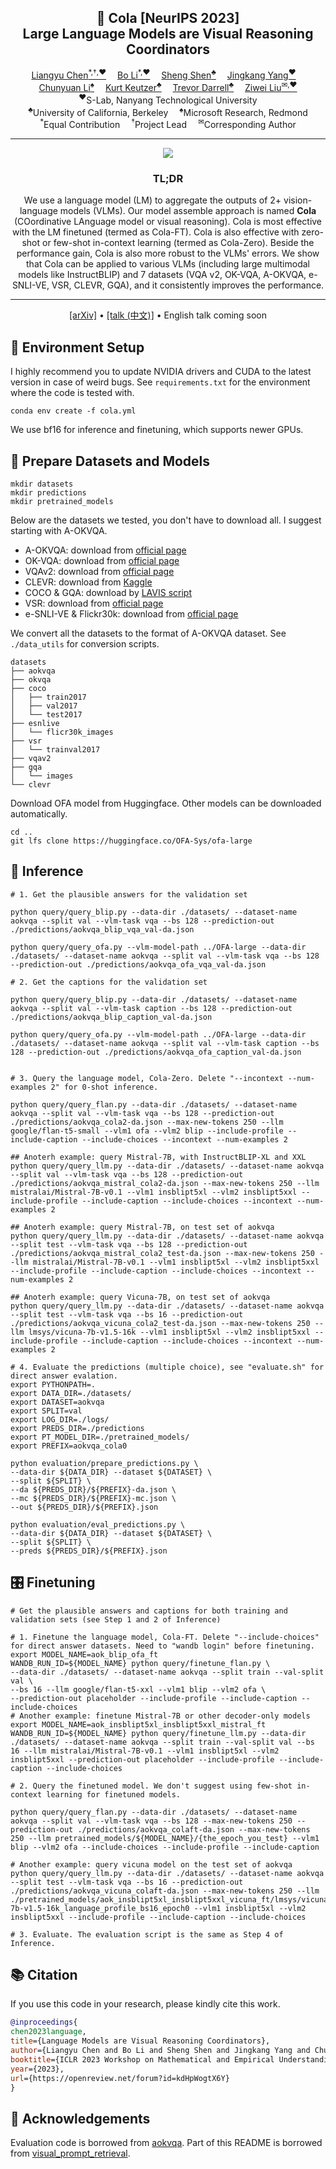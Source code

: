 <!-- # 🥤 Cola: Language Models are Visual Reasoning Coordinators -->

<div align="center">

<h2>🥤 Cola [NeurIPS 2023] </br> Large Language Models are Visual Reasoning Coordinators</h2>

<div align="center">
    <a href='https://cliangyu.com/' target='_blank'>Liangyu Chen<sup>*,†,♥</sup></a>&emsp;
    <a href='https://brianboli.com/' target='_blank'>Bo Li<sup>*,♥</sup></a>&emsp;
    <a href='https://sincerass.github.io/' target='_blank'>Sheng Shen<sup>♣</sup></a>&emsp;
    <a href='https://jingkang50.github.io/' target='_blank'>Jingkang Yang<sup>♥</sup></a>&emsp;
    </br>
    <a href='https://chunyuan.li/' target='_blank'>Chunyuan Li<sup>♠</sup></a>&emsp;
    <a href='https://people.eecs.berkeley.edu/~keutzer/' target='_blank'>Kurt Keutzer<sup>♣</sup></a>&emsp;
    <a href='http://people.eecs.berkeley.edu/~trevor/' target='_blank'>Trevor Darrell<sup>♣</sup></a>&emsp;
    <a href='https://liuziwei7.github.io/' target='_blank'>Ziwei Liu<sup>&#x2709,♥</sup></a>
</div>

<div align="center">
    <sup>♥</sup>S-Lab, Nanyang Technological University
    </br>
    <sup>♣</sup>University of California, Berkeley&emsp;
    <sup>♠</sup>Microsoft Research, Redmond
    </br>
    <sup>*</sup>Equal Contribution&emsp;
    <sup>†</sup>Project Lead&emsp;
    <sup>&#x2709</sup>Corresponding Author
    
</div>

---

<img src="https://i.postimg.cc/ZqXSn8rN/sm-teaser.png">

<h3>TL;DR</h3>
    
We use a language model (LM) to aggregate the outputs of 2+ vision-language models (VLMs). Our model assemble approach is named **Cola** (COordinative LAnguage model or visual reasoning). Cola is most effective with the LM finetuned (termed as Cola-FT). Cola is also effective with zero-shot or few-shot in-context learning (termed as Cola-Zero). Beside the performance gain, Cola is also more robust to the VLMs' errors. We show that Cola can be applied to various VLMs (including large multimodal models like InstructBLIP) and 7 datasets (VQA v2, OK-VQA, A-OKVQA, e-SNLI-VE, VSR, CLEVR, GQA), and it consistently improves the performance. 

---

<p align="center">
  <a href="https://openreview.net/forum?id=kdHpWogtX6Y" target='_blank'>[arXiv]</a> •
  <a href="https://www.youtube.com/watch?v=Tp5SN8AqYZE&ab_channel=AIJournalClub" target='_blank'>[talk (中文)]</a> • English talk coming soon
</p>

</div>

## 🍱 Environment Setup
I highly recommend you to update NVIDIA drivers and CUDA to the latest version in case of weird bugs. See `requirements.txt` for the environment where the code is tested with.

```shell
conda env create -f cola.yml
```
We use bf16 for inference and finetuning, which supports newer GPUs.

## 🥙 Prepare Datasets and Models
```shell
mkdir datasets
mkdir predictions
mkdir pretrained_models
```

Below are the datasets we tested, you don't have to download all. I suggest starting with A-OKVQA.

* A-OKVQA: download from [official page](https://allenai.org/project/a-okvqa/home)
* OK-VQA: download from [official page](https://okvqa.allenai.org/download.html)
* VQAv2: download from [official page](https://visualqa.org/download.html)
* CLEVR: download from [Kaggle](https://www.kaggle.com/datasets/timoboz/clevr-dataset)
* COCO & GQA: download by [LAVIS script](https://github.com/salesforce/LAVIS/tree/main/lavis/datasets/download_scripts)
* VSR: download from [official page](https://github.com/cambridgeltl/visual-spatial-reasoning)
* e-SNLI-VE & Flickr30k: download from [official page](https://github.com/maximek3/e-ViL)

We convert all the datasets to the format of A-OKVQA dataset. See `./data_utils` for conversion scripts.

```shell
datasets
├── aokvqa
├── okvqa
├── coco
│   ├── train2017
│   ├── val2017
│   └── test2017
├── esnlive
│   └── flicr30k_images
├── vsr
│   └── trainval2017
├── vqav2
├── gqa
│   └── images
└── clevr
```

Download OFA model from Huggingface. Other models can be downloaded automatically.
```shell
cd ..
git lfs clone https://huggingface.co/OFA-Sys/ofa-large
```

## 🚀 Inference

```shell
# 1. Get the plausible answers for the validation set

python query/query_blip.py --data-dir ./datasets/ --dataset-name aokvqa --split val --vlm-task vqa --bs 128 --prediction-out ./predictions/aokvqa_blip_vqa_val-da.json

python query/query_ofa.py --vlm-model-path ../OFA-large --data-dir ./datasets/ --dataset-name aokvqa --split val --vlm-task vqa --bs 128 --prediction-out ./predictions/aokvqa_ofa_vqa_val-da.json

# 2. Get the captions for the validation set

python query/query_blip.py --data-dir ./datasets/ --dataset-name aokvqa --split val --vlm-task caption --bs 128 --prediction-out ./predictions/aokvqa_blip_caption_val-da.json

python query/query_ofa.py --vlm-model-path ../OFA-large --data-dir ./datasets/ --dataset-name aokvqa --split val --vlm-task caption --bs 128 --prediction-out ./predictions/aokvqa_ofa_caption_val-da.json


# 3. Query the language model, Cola-Zero. Delete "--incontext --num-examples 2" for 0-shot inference.

python query/query_flan.py --data-dir ./datasets/ --dataset-name aokvqa --split val --vlm-task vqa --bs 128 --prediction-out ./predictions/aokvqa_cola2-da.json --max-new-tokens 250 --llm google/flan-t5-small --vlm1 ofa --vlm2 blip --include-profile --include-caption --include-choices --incontext --num-examples 2

## Anoterh example: query Mistral-7B, with InstructBLIP-XL and XXL
python query/query_llm.py --data-dir ./datasets/ --dataset-name aokvqa --split val --vlm-task vqa --bs 128 --prediction-out ./predictions/aokvqa_mistral_cola2-da.json --max-new-tokens 250 --llm mistralai/Mistral-7B-v0.1 --vlm1 insblipt5xl --vlm2 insblipt5xxl --include-profile --include-caption --include-choices --incontext --num-examples 2

## Anoterh example: query Mistral-7B, on test set of aokvqa
python query/query_llm.py --data-dir ./datasets/ --dataset-name aokvqa --split test --vlm-task vqa --bs 128 --prediction-out ./predictions/aokvqa_mistral_cola2_test-da.json --max-new-tokens 250 --llm mistralai/Mistral-7B-v0.1 --vlm1 insblipt5xl --vlm2 insblipt5xxl --include-profile --include-caption --include-choices --incontext --num-examples 2

## Anoterh example: query Vicuna-7B, on test set of aokvqa
python query/query_llm.py --data-dir ./datasets/ --dataset-name aokvqa --split test --vlm-task vqa --bs 16 --prediction-out ./predictions/aokvqa_vicuna_cola2_test-da.json --max-new-tokens 250 --llm lmsys/vicuna-7b-v1.5-16k --vlm1 insblipt5xl --vlm2 insblipt5xxl --include-profile --include-caption --include-choices --incontext --num-examples 2 

# 4. Evaluate the predictions (multiple choice), see "evaluate.sh" for direct answer evalation.
export PYTHONPATH=.
export DATA_DIR=./datasets/
export DATASET=aokvqa
export SPLIT=val
export LOG_DIR=./logs/
export PREDS_DIR=./predictions
export PT_MODEL_DIR=./pretrained_models/
export PREFIX=aokvqa_cola0

python evaluation/prepare_predictions.py \
--data-dir ${DATA_DIR} --dataset ${DATASET} \
--split ${SPLIT} \
--da ${PREDS_DIR}/${PREFIX}-da.json \
--mc ${PREDS_DIR}/${PREFIX}-mc.json \
--out ${PREDS_DIR}/${PREFIX}.json

python evaluation/eval_predictions.py \
--data-dir ${DATA_DIR} --dataset ${DATASET} \
--split ${SPLIT} \
--preds ${PREDS_DIR}/${PREFIX}.json
```

## 🎛️ Finetuning

```shell
# Get the plausible answers and captions for both training and validation sets (see Step 1 and 2 of Inference)

# 1. Finetune the language model, Cola-FT. Delete "--include-choices" for direct answer datasets. Need to "wandb login" before finetuning.
export MODEL_NAME=aok_blip_ofa_ft
WANDB_RUN_ID=${MODEL_NAME} python query/finetune_flan.py \
--data-dir ./datasets/ --dataset-name aokvqa --split train --val-split val \
--bs 16 --llm google/flan-t5-xxl --vlm1 blip --vlm2 ofa \
--prediction-out placeholder --include-profile --include-caption --include-choices
# Another example: finetune Mistral-7B or other decoder-only models
export MODEL_NAME=aok_insblipt5xl_insblipt5xxl_mistral_ft
WANDB_RUN_ID=${MODEL_NAME} python query/finetune_llm.py --data-dir ./datasets/ --dataset-name aokvqa --split train --val-split val --bs 16 --llm mistralai/Mistral-7B-v0.1 --vlm1 insblipt5xl --vlm2 insblipt5xxl --prediction-out placeholder --include-profile --include-caption --include-choices

# 2. Query the finetuned model. We don't suggest using few-shot in-context learning for finetuned models.

python query/query_flan.py --data-dir ./datasets/ --dataset-name aokvqa --split val --vlm-task vqa --bs 128 --max-new-tokens 250 --prediction-out ./predictions/aokvqa_colaft-da.json --max-new-tokens 250 --llm pretrained_models/${MODEL_NAME}/{the_epoch_you_test} --vlm1 blip --vlm2 ofa --include-choices --include-profile --include-caption

# Another example: query vicuna model on the test set of aokvqa
python query/query_llm.py --data-dir ./datasets/ --dataset-name aokvqa --split test --vlm-task vqa --bs 16 --prediction-out ./predictions/aokvqa_vicuna_colaft-da.json --max-new-tokens 250 --llm ./pretrained_models/aok_insblipt5xl_insblipt5xxl_vicuna_ft/lmsys/vicuna-7b-v1.5-16k_language_profile_bs16_epoch0 --vlm1 insblipt5xl --vlm2 insblipt5xxl --include-profile --include-caption --include-choices

# 3. Evaluate. The evaluation script is the same as Step 4 of Inference.
```

## 📚 Citation

If you use this code in your research, please kindly cite this work.

```bibtex
@inproceedings{
chen2023language,
title={Language Models are Visual Reasoning Coordinators},
author={Liangyu Chen and Bo Li and Sheng Shen and Jingkang Yang and Chunyuan Li and Kurt Keutzer and Trevor Darrell and Ziwei Liu},
booktitle={ICLR 2023 Workshop on Mathematical and Empirical Understanding of Foundation Models},
year={2023},
url={https://openreview.net/forum?id=kdHpWogtX6Y}
}
```

## 🙏 Acknowledgements

Evaluation code is borrowed from [aokvqa](https://github.com/allenai/aokvqa). Part of this README is borrowed from [visual_prompt_retrieval](https://github.com/ZhangYuanhan-AI/visual_prompt_retrieval).